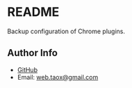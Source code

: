 # README

Backup configuration of Chrome plugins.

## Author Info

* [GitHub](https://github.com/Tao-Quixote)
* Email: <web.taox@gmail.com>
